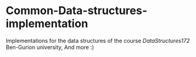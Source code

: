 # Common-Data-structures-implementation
Implementations for the data structures of the course *DataStructures172* Ben-Gurion university, And more :)
